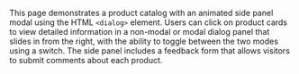 This page demonstrates a product catalog with an animated side panel modal using the HTML `<dialog>` element. Users can click on product cards to view detailed information in a non-modal or modal dialog panel that slides in from the right, with the ability to toggle between the two modes using a switch. The side panel includes a feedback form that allows visitors to submit comments about each product.

<!-- Generated from commit: be33e66f67892ada5d365182c4d2d7e5bf48fffc -->